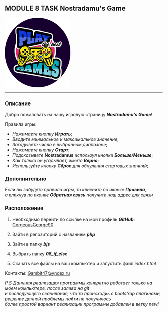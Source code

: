 ## MODULE 8 TASK Nostradamu's Game
![logo](bjs/08_if_else/assets/img/logoTest.png)

***

### Описание

Добро пожаловать на нашу игровую страницу ***Nostradamu's Game***!

Правила игры:

* *Нажимаете кнопку* ***Играть***;
* <i>Вводите минмальное и максимальное значение</i>;
* *Загадывете число в выбранном диапазоне*;
* *Нажамаете кнопку* ***Старт***;
* *Подсказывете* <b>Nostradamus</b> *используя кнопки* ***Больше/Меньше***;
* <i>Как только он угадывает, жмете</i> ***Верно***;
* *Используйте кнопку* ***Сброс*** *для обнуления стартовых значний*;

### Дополнительно

<i> Если вы забудете правила игры, то кликните по иконке **Правила**,<br> а кликнув по иконке **Обратная связь** получите наш адрес для связи </i>


### Расположение

1. Необходимо перейти по ссылке на мой профиль ***GitHub***: [GorgeousGeorge90](https://github.com/GorgeousGeorge90)

2. Зайти в репозиторий с названием ***php***

3. Зайти в папку ***bjs***

4. Выбрать папку ***08_if_else***

5. Скачать все файлы на ваш компьютер и запустить файл *index.html*

Контакты: [Gambit47@yndex.ru](Gambit47@ynadex.ru)

*P.S Даннная реализация программы конкретно работает только на моем компьютере, после залива на git<br>
и последующего скачивания,  что то проиcходиь с bootstrap плагинами, решение данной проблемы найти не получилось<br>
более простой вариант реализации программы добавлен в ветку new!*
